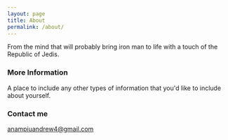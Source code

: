 ```yaml
---
layout: page
title: About
permalink: /about/
---
```


From the mind that will probably bring iron man to life with a touch of the Republic of Jedis.

### More Information

A place to include any other types of information that you'd like to include about yourself.

### Contact me

[anampiuandrew4@gmail.com](mailto:email@domain.com)